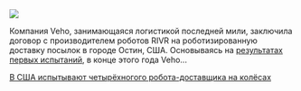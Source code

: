 <!--2025-06-01 12:47:56-->
<div class="yb">
  <div class="rss habr"><img src="https://habrastorage.org/getpro/habr/upload_files/36f/6a3/368/36f6a3368534bc3f4fbcab4d62abbb18.jpg" /><p>Компания Veho, занимающаяся логистикой последней мили, заключила договор с производителем роботов RIVR на роботизированную доставку посылок в городе Остин, США. Основываясь на <a href="https://interestingengineering.com/innovation/wheeled-legged-robot-begins-delivery" rel="noopener noreferrer nofollow">результатах первых испытаний</a>, в конце этого года Veho... <p class="titl"><a href="https://habr.com/ru/news/914686/?utm_source=habrahabr&utm_medium=rss&utm_campaign=914686">В США испытывают четырёхногого робота-доставщика на колёсах</a></p></div>
</div>
